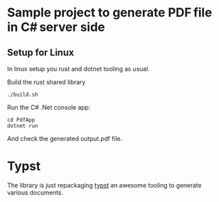 # Sample project to generate PDF file in C# server side

## Setup for Linux

In linux setup you rust and dotnet tooling as usual. 

Build the rust shared library
```
./build.sh
```

Run the C# .Net console app:
```
cd PdfApp
dotnet run
```

And check the generated output.pdf file. 

# Typst

The library is just repackaging [typst](https://typst.app/) an awesome tooling to generate various documents. 
